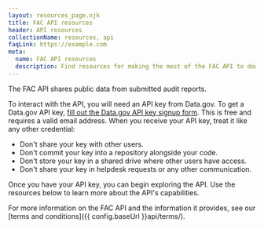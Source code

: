 ```yaml
---
layout: resources_page.njk
title: FAC API resources
header: API resources
collectionName: resources, api
faqLink: https://example.com
meta:
  name: FAC API resources
  description: Find resources for making the most of the FAC API to download single audit data.
---
```


The FAC API shares public data from submitted audit reports.

To interact with the API, you will need an API key from Data.gov. To get a Data.gov API key, [fill out the Data.gov API key signup form](https://api.data.gov/signup/). This is free and requires a valid email address. When you receive your API key, treat it like any other credential:

- Don't share your key with other users.
- Don't commit your key into a repository alongside your code.
- Don't store your key in a shared drive where other users have access.
- Don't share your key in helpdesk requests or any other communication.

Once you have your API key, you can begin exploring the API. Use the resources below to learn more about the API's capabilities.

For more information on the FAC API and the information it provides, see our [terms and conditions]({{ config.baseUrl }}api/terms/).

